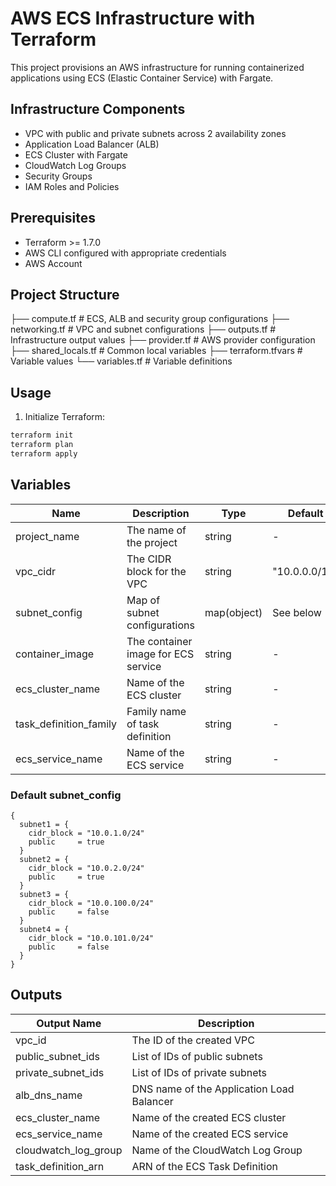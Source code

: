 # AWS ECS Infrastructure with Terraform

This project provisions an AWS infrastructure for running containerized applications using ECS (Elastic Container Service) with Fargate.

## Infrastructure Components

- VPC with public and private subnets across 2 availability zones
- Application Load Balancer (ALB)
- ECS Cluster with Fargate
- CloudWatch Log Groups
- Security Groups
- IAM Roles and Policies

## Prerequisites

- Terraform >= 1.7.0
- AWS CLI configured with appropriate credentials
- AWS Account

## Project Structure
├── compute.tf # ECS, ALB and security group configurations 
├── networking.tf # VPC and subnet configurations 
├── outputs.tf # Infrastructure output values 
├── provider.tf # AWS provider configuration 
├── shared_locals.tf # Common local variables 
├── terraform.tfvars # Variable values 
└── variables.tf # Variable definitions


## Usage

1. Initialize Terraform:
```sh
terraform init
terraform plan
terraform apply
```

## Variables

| Name | Description | Type | Default |
|------|-------------|------|---------|
| project_name | The name of the project | string | - |
| vpc_cidr | The CIDR block for the VPC | string | "10.0.0.0/16" |
| subnet_config | Map of subnet configurations | map(object) | See below |
| container_image | The container image for ECS service | string | - |
| ecs_cluster_name | Name of the ECS cluster | string | - |
| task_definition_family | Family name of task definition | string | - |
| ecs_service_name | Name of the ECS service | string | - |

### Default subnet_config

```hcl
{
  subnet1 = {
    cidr_block = "10.0.1.0/24"
    public     = true
  }
  subnet2 = {
    cidr_block = "10.0.2.0/24"
    public     = true
  }
  subnet3 = {
    cidr_block = "10.0.100.0/24"
    public     = false
  }
  subnet4 = {
    cidr_block = "10.0.101.0/24"
    public     = false
  }
}
```

## Outputs

| Output Name | Description |
|-------------|-------------|
| vpc_id | The ID of the created VPC |
| public_subnet_ids | List of IDs of public subnets |
| private_subnet_ids | List of IDs of private subnets |
| alb_dns_name | DNS name of the Application Load Balancer |
| ecs_cluster_name | Name of the created ECS cluster |
| ecs_service_name | Name of the created ECS service |
| cloudwatch_log_group | Name of the CloudWatch Log Group |
| task_definition_arn | ARN of the ECS Task Definition |